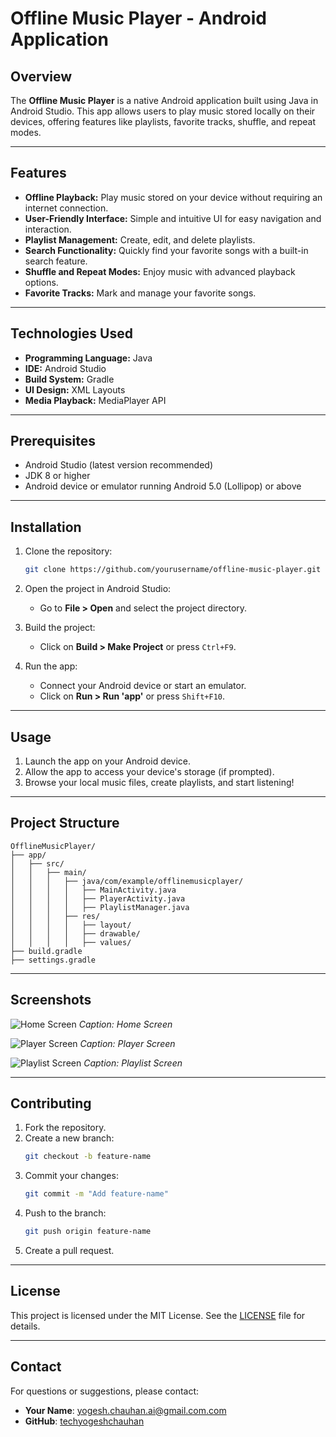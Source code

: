 # Offline Music Player - Android Application

## Overview
The **Offline Music Player** is a native Android application built using Java in Android Studio. This app allows users to play music stored locally on their devices, offering features like playlists, favorite tracks, shuffle, and repeat modes.

---

## Features
- **Offline Playback:** Play music stored on your device without requiring an internet connection.
- **User-Friendly Interface:** Simple and intuitive UI for easy navigation and interaction.
- **Playlist Management:** Create, edit, and delete playlists.
- **Search Functionality:** Quickly find your favorite songs with a built-in search feature.
- **Shuffle and Repeat Modes:** Enjoy music with advanced playback options.
- **Favorite Tracks:** Mark and manage your favorite songs.

---

## Technologies Used
- **Programming Language:** Java
- **IDE:** Android Studio
- **Build System:** Gradle
- **UI Design:** XML Layouts
- **Media Playback:** MediaPlayer API

---

## Prerequisites
- Android Studio (latest version recommended)
- JDK 8 or higher
- Android device or emulator running Android 5.0 (Lollipop) or above

---

## Installation
1. Clone the repository:
   ```bash
   git clone https://github.com/yourusername/offline-music-player.git
   ```

2. Open the project in Android Studio:
   - Go to **File > Open** and select the project directory.

3. Build the project:
   - Click on **Build > Make Project** or press `Ctrl+F9`.

4. Run the app:
   - Connect your Android device or start an emulator.
   - Click on **Run > Run 'app'** or press `Shift+F10`.

---

## Usage
1. Launch the app on your Android device.
2. Allow the app to access your device's storage (if prompted).
3. Browse your local music files, create playlists, and start listening!

---

## Project Structure
```
OfflineMusicPlayer/
├── app/
│   ├── src/
│   │   ├── main/
│   │   │   ├── java/com/example/offlinemusicplayer/
│   │   │   │   ├── MainActivity.java
│   │   │   │   ├── PlayerActivity.java
│   │   │   │   ├── PlaylistManager.java
│   │   │   ├── res/
│   │   │   │   ├── layout/
│   │   │   │   ├── drawable/
│   │   │   │   ├── values/
├── build.gradle
├── settings.gradle
```

---

## Screenshots

![Home Screen](path/to/home_screen.png)
*Caption: Home Screen*

![Player Screen](path/to/player_screen.png)
*Caption: Player Screen*

![Playlist Screen](path/to/playlist_screen.png)
*Caption: Playlist Screen*

---

## Contributing
1. Fork the repository.
2. Create a new branch:
   ```bash
   git checkout -b feature-name
   ```
3. Commit your changes:
   ```bash
   git commit -m "Add feature-name"
   ```
4. Push to the branch:
   ```bash
   git push origin feature-name
   ```
5. Create a pull request.

---

## License
This project is licensed under the MIT License. See the [LICENSE](LICENSE) file for details.

---

## Contact
For questions or suggestions, please contact:
- **Your Name**: yogesh.chauhan.ai@gmail.com.com
- **GitHub**: [techyogeshchauhan](https://github.com/yourusername)
